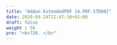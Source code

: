 ```yaml
---
title: "Addon ExtendedPDF [A.PDF.STD00]"
date: 2020-04-24T22:47:10+02:00
draft: false
weight : 50
pre: "<b>720. </b>"
---
```

